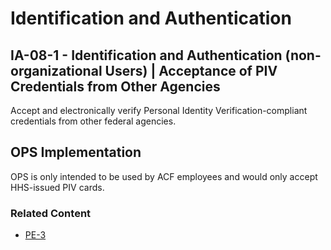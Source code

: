 # Identification and Authentication
## IA-08-1 - Identification and Authentication (non-organizational Users) | Acceptance of PIV Credentials from Other Agencies

Accept and electronically verify Personal Identity Verification-compliant credentials from other federal agencies.

## OPS Implementation

OPS is only intended to be used by ACF employees and would only accept HHS-issued PIV cards.

### Related Content

* [PE-3](pe-3/index.md)

